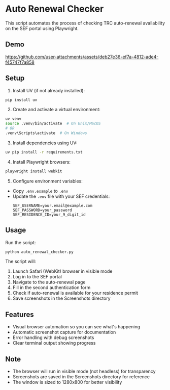 # Auto Renewal Checker

This script automates the process of checking TRC auto-renewal availability on the SEF portal using Playwright.

## Demo

https://github.com/user-attachments/assets/deb27e36-ef7a-4812-ade4-f45747f7a858


## Setup

1. Install UV (if not already installed):
```bash
pip install uv
```

2. Create and activate a virtual environment:
```bash
uv venv
source .venv/bin/activate  # On Unix/MacOS
# OR
.venv\Scripts\activate  # On Windows
```

3. Install dependencies using UV:
```bash
uv pip install -r requirements.txt
```

4. Install Playwright browsers:
```bash
playwright install webkit
```

5. Configure environment variables:
- Copy `.env.example` to `.env`
- Update the `.env` file with your SEF credentials:
  ```
  SEF_USERNAME=your.email@example.com
  SEF_PASSWORD=your_password
  SEF_RESIDENCE_ID=your_9_digit_id
  ```

## Usage

Run the script:
```bash
python auto_renewal_checker.py
```

The script will:
1. Launch Safari (WebKit) browser in visible mode
2. Log in to the SEF portal
3. Navigate to the auto-renewal page
4. Fill in the second authentication form
5. Check if auto-renewal is available for your residence permit
6. Save screenshots in the Screenshots directory

## Features
- Visual browser automation so you can see what's happening
- Automatic screenshot capture for documentation
- Error handling with debug screenshots
- Clear terminal output showing progress

## Note
- The browser will run in visible mode (not headless) for transparency
- Screenshots are saved in the Screenshots directory for reference
- The window is sized to 1280x800 for better visibility 
